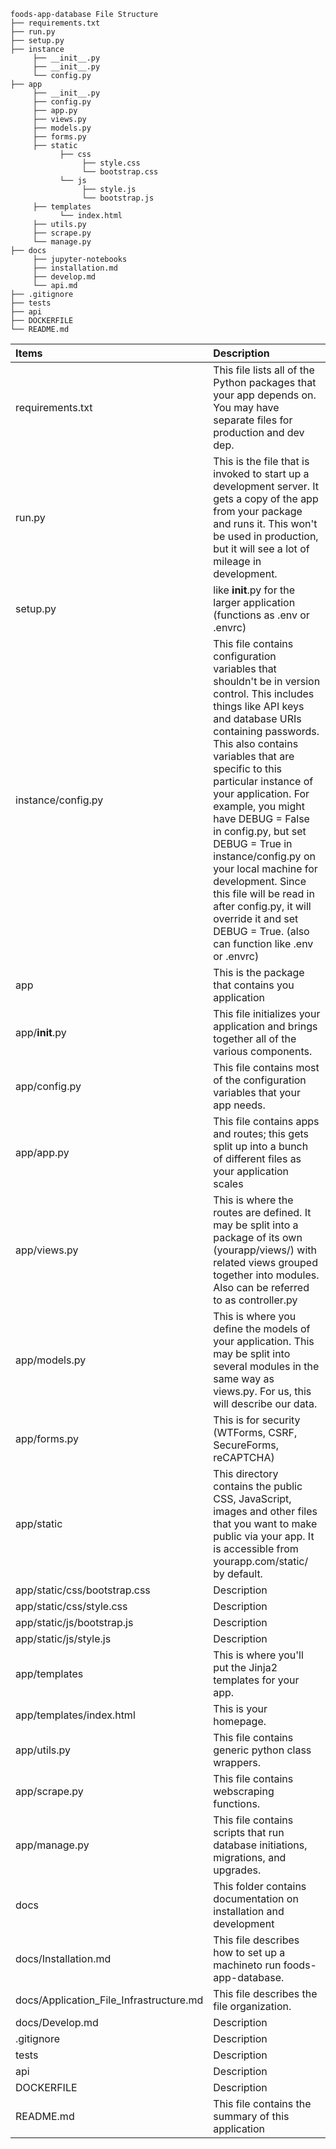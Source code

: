 ```
foods-app-database File Structure
├── requirements.txt
├── run.py
├── setup.py
├── instance
     ├── __init__.py
     ├── __init__.py
     └── config.py
├── app
     ├── __init__.py
     ├── config.py
     ├── app.py
     ├── views.py
     ├── models.py
     ├── forms.py
     ├── static
           ├── css
                ├── style.css
                └── bootstrap.css
           └── js
                ├── style.js
                └── bootstrap.js
     ├── templates
           └── index.html
     ├── utils.py
     ├── scrape.py
     └── manage.py
├── docs
     ├── jupyter-notebooks
     ├── installation.md
     ├── develop.md
     └── api.md
├── .gitignore
├── tests
├── api
├── DOCKERFILE
└── README.md
```

| Items                        | Description                                              |
| :--------------------------- | :------------------------------------------------------- |
| requirements.txt             | This file lists all of the Python packages that your app depends on. You may have separate files for production and dev dep. |
| run.py                       | This is the file that is invoked to start up a development server. It gets a copy of the app from your package and runs it. This won't be used in production, but it will see a lot of mileage in development. |
| setup.py                     | like __init__.py for the larger application (functions as .env or .envrc) |
| instance/config.py           | This file contains configuration variables that shouldn't be in version control. This includes things like API keys and database URIs containing passwords. This also contains variables that are specific to this particular instance of your application. For example, you might have DEBUG = False in config.py, but set DEBUG = True in instance/config.py on your local machine for development. Since this file will be read in after config.py, it will override it and set DEBUG = True. (also can function like .env or .envrc) |
| app                          | This is the package that contains you application |
| app/__init__.py              | This file initializes your application and brings together all of the various components. |
| app/config.py                | This file contains most of the configuration variables that your app needs. |
| app/app.py                   | This file contains apps and routes; this gets split up into a bunch of different files as your application scales |
| app/views.py                 | This is where the routes are defined. It may be split into a package of its own (yourapp/views/) with related views grouped together into modules.  Also can be referred to as controller.py |
| app/models.py                | This is where you define the models of your application. This may be split into several modules in the same way as views.py.  For us, this will describe our data. |
| app/forms.py                 | This is for security (WTForms, CSRF, SecureForms, reCAPTCHA) |
| app/static                   | This directory contains the public CSS, JavaScript, images and other files that you want to make public via your app. It is accessible from yourapp.com/static/ by default. |
| app/static/css/bootstrap.css | Description |
| app/static/css/style.css     | Description |
| app/static/js/bootstrap.js   | Description |
| app/static/js/style.js       | Description |
| app/templates                | This is where you'll put the Jinja2 templates for your app. |
| app/templates/index.html     | This is your homepage. |
| app/utils.py                 | This file contains generic python class wrappers. |
| app/scrape.py                | This file contains webscraping functions. |
| app/manage.py                | This file contains scripts that run database initiations, migrations, and upgrades. |
| docs                         | This folder contains documentation on installation and development
| docs/Installation.md         | This file describes how to set up a machineto run foods-app-database. 
| docs/Application_File_Infrastructure.md | This file describes the file organization. |
| docs/Develop.md              | Description |
| .gitignore                   | Description |
| tests                        | Description |
| api                          | Description |
| DOCKERFILE                   | Description |
| README.md                    | This file contains the summary of this application